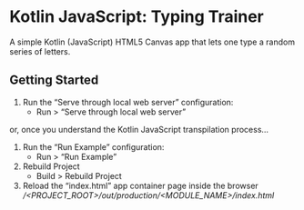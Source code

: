 # Kotlin JavaScript: Typing Trainer
A simple Kotlin (JavaScript) HTML5 Canvas app that lets one type a random series of letters.

## Getting Started

1. Run the “Serve through local web server” configuration:
	* Run > “Serve through local web server”

or, once you understand the Kotlin JavaScript transpilation process...

1. Run the “Run Example” configuration:
	* Run > “Run Example”
2. Rebuild Project
	* Build > Rebuild Project
3. Reload the “index.html” app container page inside the browser */<PROJECT_ROOT>/out/production/<MODULE_NAME>/index.html*

